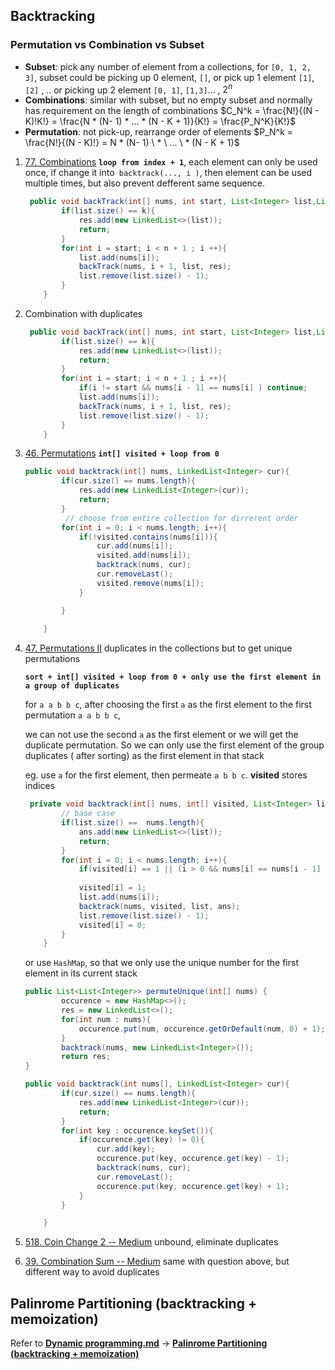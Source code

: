 ## Backtracking



### Permutation vs Combination vs Subset

+ **Subset**: pick any number of element from a collections, for `[0, 1, 2, 3]`, subset could be picking up 0 element, `[]`, or pick up 1 element `[1]`, `[2]` , .. or picking up 2 element `[0, 1]`, `[1,3]`... , $2^n$
+ **Combinations**: similar with subset, but no empty subset and normally has requirement on the length of combinations $C_N^k = \frac{N!}{(N - K)!K!} = \frac{N * (N- 1) * ... * (N - K + 1)}{K!} = \frac{P_N^K}{K!}$
+ **Permutation**: not pick-up, rearrange order of elements $P_N^k = \frac{N!}{(N - K)!} = N * (N- 1) \ * \  ... \ * (N - K + 1)$

1. [77. Combinations](https://leetcode.com/problems/combinations/) **`loop from index + 1`**, each element can only be used once, if change it into` backtrack(..., i )`, then element can be used multiple times, but also prevent defferent same sequence.

   ```java
    public void backTrack(int[] nums, int start, List<Integer> list,List<List<Integer>> res){
           if(list.size() == k){
               res.add(new LinkedList<>(list));
               return;
           }
           for(int i = start; i < n + 1 ; i ++){
               list.add(nums[i]);
               backTrack(nums, i + 1, list, res);
               list.remove(list.size() - 1);
           }
       }
   ```

   

2. Combination with duplicates

   ```java
    public void backTrack(int[] nums, int start, List<Integer> list,List<List<Integer>> res){
           if(list.size() == k){
               res.add(new LinkedList<>(list));
               return;
           }
           for(int i = start; i < n + 1 ; i ++){
               if(i != start && nums[i - 1] == nums[i] ) continue;
               list.add(nums[i]);
               backTrack(nums, i + 1, list, res);
               list.remove(list.size() - 1);
           }
       }
   ```

   

3. [46. Permutations](https://leetcode.com/problems/permutations/) **`int[] visited + loop from 0`**

   ```java
   public void backtrack(int[] nums, LinkedList<Integer> cur){
           if(cur.size() == nums.length){
               res.add(new LinkedList<Integer>(cur));
               return;
           }
          	// choose from entire collection for dirrerent order
           for(int i = 0; i < nums.length; i++){
               if(!visited.contains(nums[i])){
                   cur.add(nums[i]);
                   visited.add(nums[i]);
                   backtrack(nums, cur);
                   cur.removeLast();
                   visited.remove(nums[i]);
               }
   
           }
           
       }
   ```

   

4. [47. Permutations II](https://leetcode.com/problems/permutations-ii/) duplicates in the collections but to get unique permutations

   **`sort + int[] visited + loop from 0 + only use the first element in a group of duplicates`**

   for `a a b b c`, after choosing the first `a` as the first element to the first permutation `a a b b c`, 

   we can not use the second `a` as the first element or we will get the duplicate permutation. So we can only use the first element of the group duplicates ( after sorting) as the first element in that stack

   eg. use `a` for the first element, then permeate `a b b c`. **visited** stores indices

   ```java
    private void backtrack(int[] nums, int[] visited, List<Integer> list, List<List<Integer>> ans){
           // base case
           if(list.size() ==  nums.length){
               ans.add(new LinkedList<>(list));
               return;
           }
           for(int i = 0; i < nums.length; i++){
               if(visited[i] == 1 || (i > 0 && nums[i] == nums[i - 1] && visited[i - 1] == 0)) continue;
              
               visited[i] = 1;
               list.add(nums[i]);
               backtrack(nums, visited, list, ans);
               list.remove(list.size() - 1);
               visited[i] = 0;
           }
       }
   ```

   or use `HashMap`, so that we only use the unique number for the first element in its current stack

   ```java
   public List<List<Integer>> permuteUnique(int[] nums) {
           occurence = new HashMap<>();
           res = new LinkedList<>();
           for(int num : nums){
               occurence.put(num, occurence.getOrDefault(num, 0) + 1);
           }
           backtrack(nums, new LinkedList<Integer>());
           return res;
   } 
   
   public void backtrack(int nums[], LinkedList<Integer> cur){
           if(cur.size() == nums.length){
               res.add(new LinkedList<Integer>(cur));
               return;
           }
           for(int key : occurence.keySet()){
               if(occurence.get(key) != 0){
                   cur.add(key);
                   occurence.put(key, occurence.get(key) - 1);
                   backtrack(nums, cur);
                   cur.removeLast();
                   occurence.put(key, occurence.get(key) + 1);
               }            
           }
   
       }
   ```

   

5. [518. Coin Change 2 -- Medium](https://leetcode.com/problems/coin-change-2/) unbound, eliminate duplicates

6. [39. Combination Sum -- Medium](https://leetcode.com/problems/combination-sum/) same with question above, but different way to avoid duplicates





## Palinrome Partitioning (backtracking + memoization)

Refer to **<u>Dynamic programming.md</u>** -> **<u>Palinrome Partitioning (backtracking + memoization)</u>**

